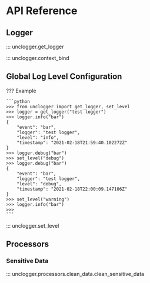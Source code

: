 # API Reference

## Logger

::: unclogger.get_logger

::: unclogger.context_bind

## Global Log Level Configuration

??? Example

    ```python
    >>> from unclogger import get_logger, set_level
    >>> logger = get_logger("test logger")
    >>> logger.info("bar")
    {
        "event": "bar",
        "logger": "test logger",
        "level": "info",
        "timestamp": "2021-02-18T21:59:40.102272Z"
    }
    >>> logger.debug("bar")
    >>> set_level("debug")
    >>> logger.debug("bar")
    {
        "event": "bar",
        "logger": "test logger",
        "level": "debug",
        "timestamp": "2021-02-18T22:00:09.147106Z"
    }
    >>> set_level("warning")
    >>> logger.info("bar")
    >>>
    ```

::: unclogger.set_level

## Processors

### Sensitive Data

::: unclogger.processors.clean_data.clean_sensitive_data
